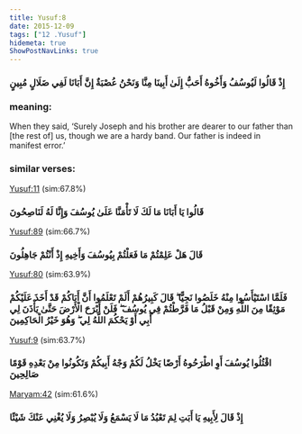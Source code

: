 ```yaml
---
title: Yusuf:8
date: 2015-12-09
tags: ["12 .Yusuf"]
hidemeta: true 
ShowPostNavLinks: true 
---
```

### إِذْ قَالُوا لَيُوسُفُ وَأَخُوهُ أَحَبُّ إِلَىٰ أَبِينَا مِنَّا وَنَحْنُ عُصْبَةٌ إِنَّ أَبَانَا لَفِي ضَلَالٍ مُبِينٍ
### meaning: 
When they said, ‘Surely Joseph and his brother are dearer to our father than [the rest of] us, though we are a hardy band. Our father is indeed in manifest error.’
### similar verses: 

[Yusuf:11](/12/11) (sim:67.8%)

### قَالُوا يَا أَبَانَا مَا لَكَ لَا تَأْمَنَّا عَلَىٰ يُوسُفَ وَإِنَّا لَهُ لَنَاصِحُونَ

[Yusuf:89](/12/89) (sim:66.7%)

### قَالَ هَلْ عَلِمْتُمْ مَا فَعَلْتُمْ بِيُوسُفَ وَأَخِيهِ إِذْ أَنْتُمْ جَاهِلُونَ

[Yusuf:80](/12/80) (sim:63.9%)

### فَلَمَّا اسْتَيْأَسُوا مِنْهُ خَلَصُوا نَجِيًّا ۖ قَالَ كَبِيرُهُمْ أَلَمْ تَعْلَمُوا أَنَّ أَبَاكُمْ قَدْ أَخَذَ عَلَيْكُمْ مَوْثِقًا مِنَ اللَّهِ وَمِنْ قَبْلُ مَا فَرَّطْتُمْ فِي يُوسُفَ ۖ فَلَنْ أَبْرَحَ الْأَرْضَ حَتَّىٰ يَأْذَنَ لِي أَبِي أَوْ يَحْكُمَ اللَّهُ لِي ۖ وَهُوَ خَيْرُ الْحَاكِمِينَ

[Yusuf:9](/12/9) (sim:63.7%)

### اقْتُلُوا يُوسُفَ أَوِ اطْرَحُوهُ أَرْضًا يَخْلُ لَكُمْ وَجْهُ أَبِيكُمْ وَتَكُونُوا مِنْ بَعْدِهِ قَوْمًا صَالِحِينَ

[Maryam:42](/19/42) (sim:61.6%)

### إِذْ قَالَ لِأَبِيهِ يَا أَبَتِ لِمَ تَعْبُدُ مَا لَا يَسْمَعُ وَلَا يُبْصِرُ وَلَا يُغْنِي عَنْكَ شَيْئًا
